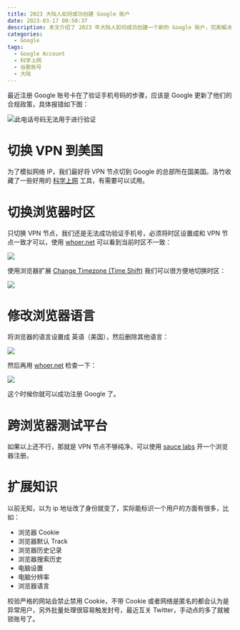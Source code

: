 ```yaml
---
title: 2023 大陆人如何成功创建 Google 账户
date: 2023-03-17 00:50:37
description: 本文介绍了 2023 年大陆人如何成功创建一个新的 Google 账户，完美解决“此电话号码无法用于进行验证”。
categories:
  - Google
tags:
  - Google Account
  - 科学上网
  - 谷歌账号
  - 大陆
---
```


最近注册 Google 账号卡在了验证手机号码的步骤，应该是 Google 更新了他们的合规政策，具体报错如下图：

![此电话号码无法用于进行验证](https://cdn.jsdelivr.net/gh/youngjuning/images@main/1678987015915.png)

# 切换 VPN 到美国

为了模拟网络 IP，我们最好将 VPN 节点切到 Google 的总部所在国美国。洛竹收藏了一些好用的 [科学上网](/vpn/) 工具，有需要可以试用。

# 切换浏览器时区

只切换 VPN 节点，我们还是无法成功验证手机号，必须将时区设置成和 VPN 节点一致才可以，使用 [whoer.net](https://whoer.net) 可以看到当前时区不一致：

![](https://cdn.jsdelivr.net/gh/youngjuning/images@main/1678987547217.png)

使用浏览器扩展 [Change Timezone (Time Shift)](https://chrome.google.com/webstore/detail/change-timezone-time-shif/nbofeaabhknfdcpoddmfckpokmncimpj?utm_source=chrome-ntp-icon) 我们可以很方便地切换时区：

![](https://cdn.jsdelivr.net/gh/youngjuning/images@main/1678987441408.png)

# 修改浏览器语言

将浏览器的语言设置成 英语（美国），然后删除其他语言：

![](https://cdn.jsdelivr.net/gh/youngjuning/images@main/1678988750775.png)

然后再用 [whoer.net](https://whoer.net) 检查一下：

![](https://cdn.jsdelivr.net/gh/youngjuning/images@main/1678987676196.png)

这个时候你就可以成功注册 Google 了。

# 跨浏览器测试平台

如果以上还不行，那就是 VPN 节点不够纯净，可以使用 [sauce labs](https://saucelabs.com/) 开一个浏览器注册。

# 扩展知识

以前无知，以为 ip 地址改了身份就变了，实际能标识一个用户的方面有很多，比如：

- 浏览器 Cookie
- 浏览器默认 Track
- 浏览器历史记录
- 浏览器搜索历史
- 电脑设置
- 电脑分辨率
- 浏览器语言

校验严格的网站会禁止禁用 Cookie，不带 Cookie 或者网络是匿名的都会认为是异常用户，另外批量处理很容易触发封号，最近互关 Twitter，手动点的多了就被锁账号了。
